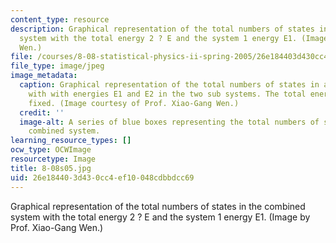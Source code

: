 ```yaml
---
content_type: resource
description: Graphical representation of the total numbers of states in the combined
  system with the total energy 2 ? E and the system 1 energy E1. (Image by Prof. Xiao-Gang
  Wen.)
file: /courses/8-08-statistical-physics-ii-spring-2005/26e184403d430cc4ef10048cdbbdcc69_8-08s05.jpg
file_type: image/jpeg
image_metadata:
  caption: Graphical representation of the total numbers of states in a combined system
    with with energies E1 and E2 in the two sub systems. The total energy E1+E2 is
    fixed. (Image courtesy of Prof. Xiao-Gang Wen.)
  credit: ''
  image-alt: A series of blue boxes representing the total numbers of states in a
    combined system.
learning_resource_types: []
ocw_type: OCWImage
resourcetype: Image
title: 8-08s05.jpg
uid: 26e18440-3d43-0cc4-ef10-048cdbbdcc69
---
```

Graphical representation of the total numbers of states in the combined system with the total energy 2 ? E and the system 1 energy E1. (Image by Prof. Xiao-Gang Wen.)

